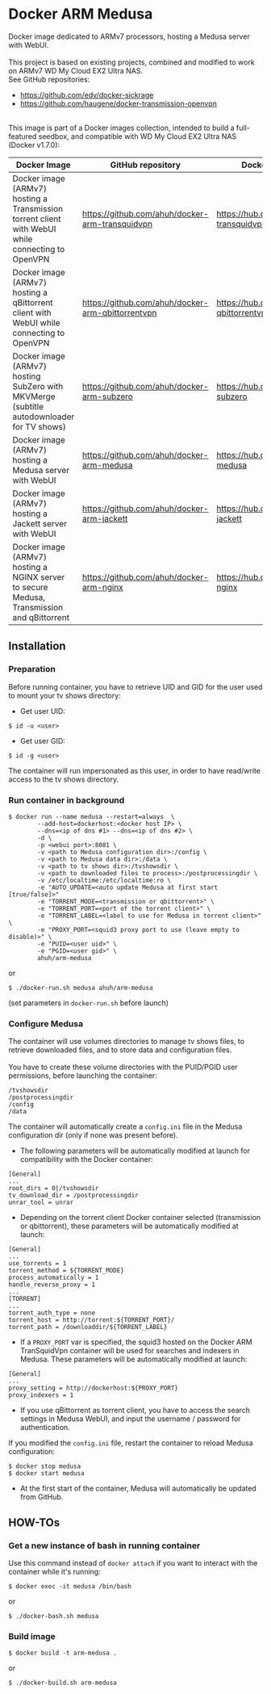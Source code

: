 # Docker ARM Medusa
Docker image dedicated to ARMv7 processors, hosting a Medusa server with WebUI.<br />
<br />
This project is based on existing projects, combined and modified to work on ARMv7 WD My Cloud EX2 Ultra NAS.<br />
See GitHub repositories:
* https://github.com/edv/docker-sickrage
* https://github.com/haugene/docker-transmission-openvpn
<br />
This image is part of a Docker images collection, intended to build a full-featured seedbox, and compatible with WD My Cloud EX2 Ultra NAS (Docker v1.7.0):

Docker Image | GitHub repository | Docker Hub repository
------------ | ----------------- | -----------------
Docker image (ARMv7) hosting a Transmission torrent client with WebUI while connecting to OpenVPN | https://github.com/ahuh/docker-arm-transquidvpn | https://hub.docker.com/r/ahuh/arm-transquidvpn
Docker image (ARMv7) hosting a qBittorrent client with WebUI while connecting to OpenVPN | https://github.com/ahuh/docker-arm-qbittorrentvpn | https://hub.docker.com/r/ahuh/arm-qbittorrentvpn
Docker image (ARMv7) hosting SubZero with MKVMerge (subtitle autodownloader for TV shows) | https://github.com/ahuh/docker-arm-subzero | https://hub.docker.com/r/ahuh/arm-subzero
Docker image (ARMv7) hosting a Medusa server with WebUI | https://github.com/ahuh/docker-arm-medusa | https://hub.docker.com/r/ahuh/arm-medusa
Docker image (ARMv7) hosting a Jackett server with WebUI | https://github.com/ahuh/docker-arm-jackett | https://hub.docker.com/r/ahuh/arm-jackett
Docker image (ARMv7) hosting a NGINX server to secure Medusa, Transmission and qBittorrent | https://github.com/ahuh/docker-arm-nginx | https://hub.docker.com/r/ahuh/arm-nginx

## Installation

### Preparation
Before running container, you have to retrieve UID and GID for the user used to mount your tv shows directory:
* Get user UID:
```
$ id -u <user>
```
* Get user GID:
```
$ id -g <user>
```
The container will run impersonated as this user, in order to have read/write access to the tv shows directory.

### Run container in background
```
$ docker run --name medusa --restart=always  \
		--add-host=dockerhost:<docker host IP> \
		--dns=<ip of dns #1> --dns=<ip of dns #2> \
		-d \
		-p <webui port>:8081 \
		-v <path to Medusa configuration dir>:/config \
		-v <path to Medusa data dir>:/data \
		-v <path to tv shows dir>:/tvshowsdir \
		-v <path to downloaded files to process>:/postprocessingdir \
		-v /etc/localtime:/etc/localtime:ro \
		-e "AUTO_UPDATE=<auto update Medusa at first start [true/false]>"
		-e "TORRENT_MODE=<transmission or qbittorrent>" \
		-e "TORRENT_PORT=<port of the torrent client>" \
		-e "TORRENT_LABEL=<label to use for Medusa in torrent client>" \
		-e "PROXY_PORT=<squid3 proxy port to use (leave empty to disable)>" \
		-e "PUID=<user uid>" \
		-e "PGID=<user gid>" \
		ahuh/arm-medusa
```
or
```
$ ./docker-run.sh medusa ahuh/arm-medusa
```
(set parameters in `docker-run.sh` before launch)

### Configure Medusa
The container will use volumes directories to manage tv shows files, to retrieve downloaded files, and to store data and configuration files.<br />
<br />
You have to create these volume directories with the PUID/PGID user permissions, before launching the container:
```
/tvshowsdir
/postprocessingdir
/config
/data
```

The container will automatically create a `config.ini` file in the Medusa configuration dir (only if none was present before).<br />
* The following parameters will be automatically modified at launch for compatibility with the Docker container:
```
[General]
...
root_dirs = 0|/tvshowsdir
tv_download_dir = /postprocessingdir
unrar_tool = unrar
```
* Depending on the torrent client Docker container selected (transmission or qbittorrent), these parameters will be automatically modified at launch:
```
[General]
...
use_torrents = 1
torrent_method = ${TORRENT_MODE}
process_automatically = 1
handle_reverse_proxy = 1
...
[TORRENT]
...
torrent_auth_type = none
torrent_host = http://torrent:${TORRENT_PORT}/
torrent_path = /downloaddir/${TORRENT_LABEL}
```
* If a `PROXY_PORT` var is specified, the squid3 hosted on the Docker ARM TranSquidVpn container will be used for searches and indexers in Medusa. These parameters will be automatically modified at launch:
```
[General]
...
proxy_setting = http://dockerhost:${PROXY_PORT}
proxy_indexers = 1
```
* If you use qBittorrent as torrent client, you have to access the search settings in Medusa WebUI, and input the username / password for authentication.

If you modified the `config.ini` file, restart the container to reload Medusa configuration:
```
$ docker stop medusa
$ docker start medusa
```
* At the first start of the container, Medusa will automatically be updated from GitHub.

## HOW-TOs

### Get a new instance of bash in running container
Use this command instead of `docker attach` if you want to interact with the container while it's running:
```
$ docker exec -it medusa /bin/bash
```
or
```
$ ./docker-bash.sh medusa
```

### Build image
```
$ docker build -t arm-medusa .
```
or
```
$ ./docker-build.sh arm-medusa
```
